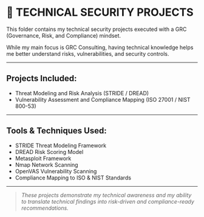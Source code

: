 # 🔐 TECHNICAL SECURITY PROJECTS

This folder contains my technical security projects executed with a GRC (Governance, Risk, and Compliance) mindset.

While my main focus is GRC Consulting, having technical knowledge helps me better understand risks, vulnerabilities, and security controls.

---

## Projects Included:

- Threat Modeling and Risk Analysis (STRIDE / DREAD)  
- Vulnerability Assessment and Compliance Mapping (ISO 27001 / NIST 800-53)  

---

## Tools & Techniques Used:
- STRIDE Threat Modeling Framework  
- DREAD Risk Scoring Model  
- Metasploit Framework  
- Nmap Network Scanning  
- OpenVAS Vulnerability Scanning  
- Compliance Mapping to ISO & NIST Standards  

---

> *These projects demonstrate my technical awareness and my ability to translate technical findings into risk-driven and compliance-ready recommendations.*
